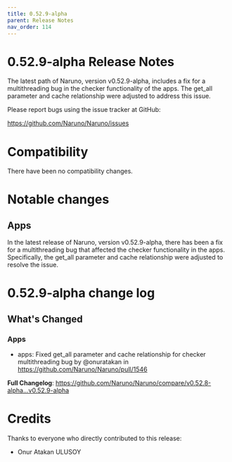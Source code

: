 ```yaml
---
title: 0.52.9-alpha
parent: Release Notes
nav_order: 114
---
```


# 0.52.9-alpha Release Notes

The latest path of Naruno, version v0.52.9-alpha, includes a fix for a multithreading bug in the checker functionality of the apps. The get_all parameter and cache relationship were adjusted to address this issue.

Please report bugs using the issue tracker at GitHub:

<https://github.com/Naruno/Naruno/issues>

# Compatibility

There have been no compatibility changes.

# Notable changes

## Apps
In the latest release of Naruno, version v0.52.9-alpha, there has been a fix for a multithreading bug that affected the checker functionality in the apps. Specifically, the get_all parameter and cache relationship were adjusted to resolve the issue.

# 0.52.9-alpha change log

<!-- Release notes generated using configuration in .github/release.yml at master -->

## What's Changed
### Apps
* apps: Fixed get_all parameter and cache relationship for checker multithreading bug by @onuratakan in https://github.com/Naruno/Naruno/pull/1546


**Full Changelog**: https://github.com/Naruno/Naruno/compare/v0.52.8-alpha...v0.52.9-alpha

# Credits

Thanks to everyone who directly contributed to this release:

- Onur Atakan ULUSOY
